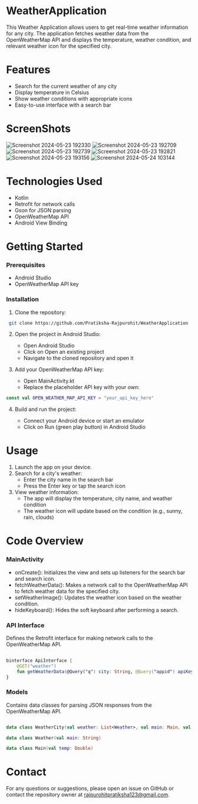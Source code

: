 # WeatherApplication
This Weather Application allows users to get real-time weather information for any city. The application fetches weather data from the OpenWeatherMap API and displays the temperature, weather condition, and relevant weather icon for the specified city.
# Features
* Search for the current weather of any city
* Display temperature in Celsius
* Show weather conditions with appropriate icons
* Easy-to-use interface with a search bar

# ScreenShots
![Screenshot 2024-05-23 192330](https://github.com/Pratiksha-Rajpurohit/WeatherApplication/assets/132194955/2cc24085-1cb2-4fa5-99af-997bcce0671b)
![Screenshot 2024-05-23 192709](https://github.com/Pratiksha-Rajpurohit/WeatherApplication/assets/132194955/62c74d83-4861-412e-829a-ee4450bb7b3a)
![Screenshot 2024-05-23 192739](https://github.com/Pratiksha-Rajpurohit/WeatherApplication/assets/132194955/e4c8ce86-ce74-4338-8363-493b8b1b61a2)
![Screenshot 2024-05-23 192821](https://github.com/Pratiksha-Rajpurohit/WeatherApplication/assets/132194955/f09d90c0-9846-4939-990d-d6c05064fec9)
![Screenshot 2024-05-23 193156](https://github.com/Pratiksha-Rajpurohit/WeatherApplication/assets/132194955/e75747d7-3f3b-478d-beb8-e1796bb5b077)
![Screenshot 2024-05-24 103144](https://github.com/Pratiksha-Rajpurohit/WeatherApplication/assets/132194955/03e1b329-d884-46ac-ba6d-bb70c127f288)

  
# Technologies Used
* Kotlin
* Retrofit for network calls
* Gson for JSON parsing
* OpenWeatherMap API
* Android View Binding
# Getting Started
### Prerequisites
* Android Studio
* OpenWeatherMap API key
### Installation
1. Clone the repository:
 ``` bash
  git clone https://github.com/Pratiksha-Rajpurohit/WeatherApplication
   ```
  
  
2. Open the project in Android Studio:

    - Open Android Studio
    - Click on Open an existing project
    - Navigate to the cloned repository and open it
  
3. Add your OpenWeatherMap API key:
    - Open MainActivity.kt
    - Replace the placeholder API key with your own:

``` kotlin
const val OPEN_WEATHER_MAP_API_KEY = "your_api_key_here" 
```
4. Build and run the project:

    - Connect your Android device or start an emulator
    - Click on Run (green play button) in Android Studio
      
# Usage
1. Launch the app on your device.
2. Search for a city's weather:
    - Enter the city name in the search bar
    -  Press the Enter key or tap the search icon
4. View weather information:
     - The app will display the temperature, city name, and weather condition
     - The weather icon will update based on the condition (e.g., sunny, rain, clouds)
# Code Overview
### MainActivity
* onCreate(): Initializes the view and sets up listeners for the search bar and search icon.
* fetchWeatherData(): Makes a network call to the OpenWeatherMap API to fetch weather data for the specified city.
* setWeatherImage(): Updates the weather icon based on the weather condition.
* hideKeyboard(): Hides the soft keyboard after performing a search.
### API Interface
Defines the Retrofit interface for making network calls to the OpenWeatherMap API.

``` kotlin 
 
binterface ApiInterface {
    @GET("weather")
    fun getWeatherData(@Query("q") city: String, @Query("appid") apiKey: String): Call<WeatherCity>
}
```

### Models
Contains data classes for parsing JSON responses from the OpenWeatherMap API.

``` kotlin

data class WeatherCity(val weather: List<Weather>, val main: Main, val name: String) 

data class Weather(val main: String)

data class Main(val temp: Double) 
```


# Contact
For any questions or suggestions, please open an issue on GitHub or contact the repository owner at rajpurohitpratiksha123@gmail.com.
